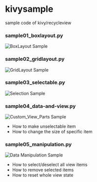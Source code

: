 # kivysample
sample code of kivy/recycleview

### sample01_boxlayout.py
![BoxLayout Sample](https://github.com/chromia/kivysample/wiki/image/sample01.png )

### sample02_gridlayout.py
![GridLayout Sample](https://github.com/chromia/kivysample/wiki/image/sample02.png )

### sample03_selectable.py
![Selection Sample](https://github.com/chromia/kivysample/wiki/image/sample03.png )

### sample04_data-and-view.py
![Custom_View_Parts Sample](https://github.com/chromia/kivysample/wiki/image/sample04.png )
- How to make unselectable item
- How to change the size of specific item

### sample05_manipulation.py
![Data Manipulation Sample](https://github.com/chromia/kivysample/wiki/image/sample05.png )
- How to select/deselect all view items
- How to remove selected items
- How to reset whole view state
